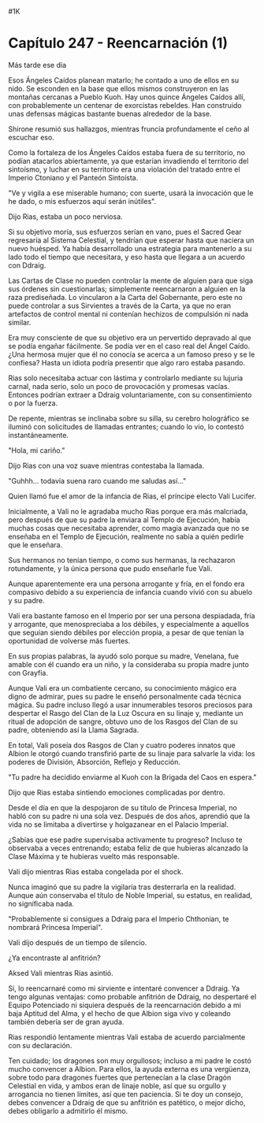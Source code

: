 
#1K 

# Capítulo 247 - Reencarnación (1)


Más tarde ese día

Esos Ángeles Caídos planean matarlo; he contado a uno de ellos en su nido. Se esconden en la base que ellos mismos construyeron en las montañas cercanas a Pueblo Kuoh. Hay unos quince Ángeles Caídos allí, con probablemente un centenar de exorcistas rebeldes. Han construido unas defensas mágicas bastante buenas alrededor de la base.

Shirone resumió sus hallazgos, mientras fruncía profundamente el ceño al escuchar eso.

Como la fortaleza de los Ángeles Caídos estaba fuera de su territorio, no podían atacarlos abiertamente, ya que estarían invadiendo el territorio del sintoísmo, y luchar en su territorio era una violación del tratado entre el Imperio Ctoniano y el Panteón Sintoísta.

"Ve y vigila a ese miserable humano; con suerte, usará la invocación que le he dado, o mis esfuerzos aquí serán inútiles".

Dijo Rias, estaba un poco nerviosa.

Si su objetivo moría, sus esfuerzos serían en vano, pues el Sacred Gear regresaría al Sistema Celestial, y tendrían que esperar hasta que naciera un nuevo huésped. Ya había desarrollado una estrategia para mantenerlo a su lado todo el tiempo que necesitara, y eso hasta que llegara a un acuerdo con Ddraig.

Las Cartas de Clase no pueden controlar la mente de alguien para que siga sus órdenes sin cuestionarlas; simplemente reencarnaron a alguien en la raza prediseñada. Lo vincularon a la Carta del Gobernante, pero este no puede controlar a sus Sirvientes a través de la Carta, ya que no eran artefactos de control mental ni contenían hechizos de compulsión ni nada similar.

Era muy consciente de que su objetivo era un pervertido depravado al que se podía engañar fácilmente. Se podía ver en el caso real del Ángel Caído. ¿Una hermosa mujer que él no conocía se acerca a un famoso preso y se le confiesa? Hasta un idiota podría presentir que algo raro estaba pasando.

Rias solo necesitaba actuar con lástima y controlarlo mediante su lujuria carnal, nada serio, solo un poco de provocación y promesas vacías. Entonces podrían extraer a Ddraig voluntariamente, con su consentimiento o por la fuerza.

De repente, mientras se inclinaba sobre su silla, su cerebro holográfico se iluminó con solicitudes de llamadas entrantes; cuando lo vio, lo contestó instantáneamente.

"Hola, mi cariño."

Dijo Rias con una voz suave mientras contestaba la llamada.

"Guhhh... todavía suena raro cuando me saludas así..."

Quien llamó fue el amor de la infancia de Rias, el príncipe electo Vali Lucifer.

Inicialmente, a Vali no le agradaba mucho Rias porque era más malcriada, pero después de que su padre la enviara al Templo de Ejecución, había muchas cosas que necesitaba aprender, como magia avanzada que no se enseñaba en el Templo de Ejecución, realmente no sabía a quién pedirle que le enseñara.

Sus hermanos no tenían tiempo, o como sus hermanas, la rechazaron rotundamente, y la única persona que pudo enseñarle fue Vali.

Aunque aparentemente era una persona arrogante y fría, en el fondo era compasivo debido a su experiencia de infancia cuando vivió con su abuelo y su padre.

Vali era bastante famoso en el Imperio por ser una persona despiadada, fría y arrogante, que menospreciaba a los débiles, y especialmente a aquellos que seguían siendo débiles por elección propia, a pesar de que tenían la oportunidad de volverse más fuertes.

En sus propias palabras, la ayudó solo porque su madre, Venelana, fue amable con él cuando era un niño, y la consideraba su propia madre junto con Grayfia.

Aunque Vali era un combatiente cercano, su conocimiento mágico era digno de admirar, pues su padre le enseñó personalmente cada técnica mágica. Su padre incluso llegó a usar innumerables tesoros preciosos para despertar el Rasgo del Clan de la Luz Oscura en su linaje y, mediante un ritual de adopción de sangre, obtuvo uno de los Rasgos del Clan de su padre, obteniendo así la Llama Sagrada.

En total, Vali poseía dos Rasgos de Clan y cuatro poderes innatos que Albion le otorgó cuando transfirió parte de su linaje para salvarle la vida: los poderes de División, Absorción, Reflejo y Reducción.

"Tu padre ha decidido enviarme al Kuoh con la Brigada del Caos en espera."

Dijo que Rias estaba sintiendo emociones complicadas por dentro.

Desde el día en que la despojaron de su título de Princesa Imperial, no habló con su padre ni una sola vez. Después de dos años, aprendió que la vida no se limitaba a divertirse y holgazanear en el Palacio Imperial.

¿Sabías que ese padre supervisaba activamente tu progreso? Incluso te observaba a veces entrenando; estaba feliz de que hubieras alcanzado la Clase Máxima y te hubieras vuelto más responsable.

Vali dijo mientras Rias estaba congelada por el shock.

Nunca imaginó que su padre la vigilaría tras desterrarla en la realidad. Aunque aún conservaba el título de Noble Imperial, su estatus, en realidad, no significaba nada.

"Probablemente si consigues a Ddraig para el Imperio Chthonian, te nombrará Princesa Imperial".

Vali dijo después de un tiempo de silencio.

¿Ya encontraste al anfitrión?

Aksed Vali mientras Rias asintió.

Sí, lo reencarnaré como mi sirviente e intentaré convencer a Ddraig. Ya tengo algunas ventajas: como probable anfitrión de Ddraig, no despertaré el Equipo Potenciado ni siquiera después de la reencarnación debido a mi baja Aptitud del Alma, y ​​el hecho de que Albion siga vivo y coleando también debería ser de gran ayuda.

Rias respondió lentamente mientras Vali estaba de acuerdo parcialmente con su declaración.

Ten cuidado; los dragones son muy orgullosos; incluso a mi padre le costó mucho convencer a Albion. Para ellos, la ayuda externa es una vergüenza, sobre todo para dragones fuertes que pertenecían a la clase Dragón Celestial en vida, y ambos eran de linaje noble, así que su orgullo y arrogancia no tienen límites, así que ten paciencia. Si te doy un consejo, debes convencer a Ddraig de que su anfitrión es patético, o mejor dicho, debes obligarlo a admitirlo él mismo.